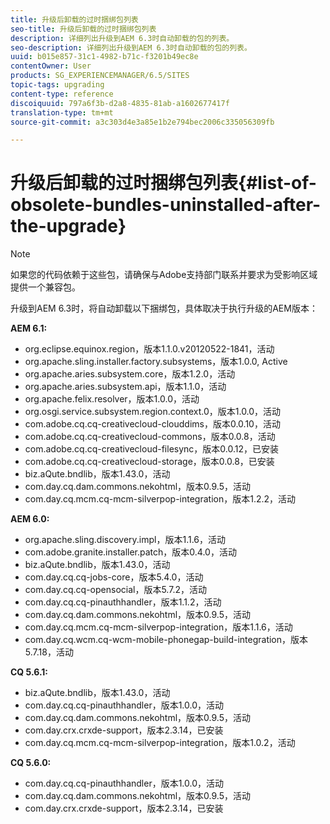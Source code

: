 ```yaml
---
title: 升级后卸载的过时捆绑包列表
seo-title: 升级后卸载的过时捆绑包列表
description: 详细列出升级到AEM 6.3时自动卸载的包的列表。
seo-description: 详细列出升级到AEM 6.3时自动卸载的包的列表。
uuid: b015e857-31c1-4982-b71c-f3201b49ec8e
contentOwner: User
products: SG_EXPERIENCEMANAGER/6.5/SITES
topic-tags: upgrading
content-type: reference
discoiquuid: 797a6f3b-d2a8-4835-81ab-a1602677417f
translation-type: tm+mt
source-git-commit: a3c303d4e3a85e1b2e794bec2006c335056309fb

---
```



# 升级后卸载的过时捆绑包列表{#list-of-obsolete-bundles-uninstalled-after-the-upgrade}

>[!NOTE]
>
>如果您的代码依赖于这些包，请确保与Adobe支持部门联系并要求为受影响区域提供一个兼容包。

升级到AEM 6.3时，将自动卸载以下捆绑包，具体取决于执行升级的AEM版本：

**AEM 6.1:**

* org.eclipse.equinox.region，版本1.1.0.v20120522-1841，活动
* org.apache.sling.installer.factory.subsystems，版本1.0.0, Active
* org.apache.aries.subsystem.core，版本1.2.0，活动
* org.apache.aries.subsystem.api，版本1.1.0，活动
* org.apache.felix.resolver，版本1.0.0，活动
* org.osgi.service.subsystem.region.context.0，版本1.0.0，活动
* com.adobe.cq.cq-creativecloud-clouddims，版本0.0.10，活动
* com.adobe.cq.cq-creativecloud-commons，版本0.0.8，活动
* com.adobe.cq.cq-creativecloud-filesync，版本0.0.12，已安装
* com.adobe.cq.cq-creativecloud-storage，版本0.0.8，已安装
* biz.aQute.bndlib，版本1.43.0，活动
* com.day.cq.dam.commons.nekohtml，版本0.9.5，活动
* com.day.cq.mcm.cq-mcm-silverpop-integration，版本1.2.2，活动

**AEM 6.0:**

* org.apache.sling.discovery.impl，版本1.1.6，活动
* com.adobe.granite.installer.patch，版本0.4.0，活动
* biz.aQute.bndlib，版本1.43.0，活动
* com.day.cq.cq-jobs-core，版本5.4.0，活动
* com.day.cq.cq-opensocial，版本5.7.2，活动
* com.day.cq.cq-pinauthhandler，版本1.1.2，活动
* com.day.cq.dam.commons.nekohtml，版本0.9.5，活动
* com.day.cq.mcm.cq-mcm-silverpop-integration，版本1.1.6，活动
* com.day.cq.wcm.cq-wcm-mobile-phonegap-build-integration，版本5.7.18，活动

**CQ 5.6.1:**

* biz.aQute.bndlib，版本1.43.0，活动
* com.day.cq.cq-pinauthhandler，版本1.0.0，活动
* com.day.cq.dam.commons.nekohtml，版本0.9.5，活动
* com.day.crx.crxde-support，版本2.3.14，已安装
* com.day.cq.mcm.cq-mcm-silverpop-integration，版本1.0.2，活动

**CQ 5.6.0:**

* com.day.cq.cq-pinauthhandler，版本1.0.0，活动
* com.day.cq.dam.commons.nekohtml，版本0.9.5，活动
* com.day.crx.crxde-support，版本2.3.14，已安装

